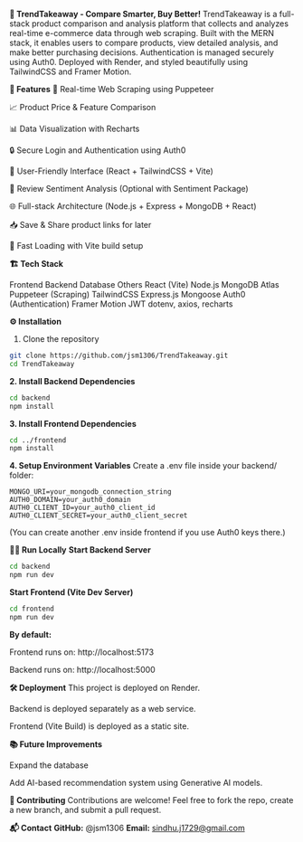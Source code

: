 **🛒 TrendTakeaway - Compare Smarter, Buy Better!**
TrendTakeaway is a full-stack product comparison and analysis platform that collects and analyzes real-time e-commerce data through web scraping. Built with the MERN stack, it enables users to compare products, view detailed analysis, and make better purchasing decisions. Authentication is managed securely using Auth0.
Deployed with Render, and styled beautifully using TailwindCSS and Framer Motion.

**🚀 Features**
🔎 Real-time Web Scraping using Puppeteer

📈 Product Price & Feature Comparison

📊 Data Visualization with Recharts

🔒 Secure Login and Authentication using Auth0

🎯 User-Friendly Interface (React + TailwindCSS + Vite)

💬 Review Sentiment Analysis (Optional with Sentiment Package)

🌐 Full-stack Architecture (Node.js + Express + MongoDB + React)

📥 Save & Share product links for later

🌟 Fast Loading with Vite build setup

**🏗️ Tech Stack**

Frontend	Backend	Database	Others
React (Vite)	Node.js	MongoDB Atlas	Puppeteer (Scraping)
TailwindCSS	Express.js	Mongoose	Auth0 (Authentication)
Framer Motion	JWT		dotenv, axios, recharts


**⚙️ Installation**
1. Clone the repository
```bash
git clone https://github.com/jsm1306/TrendTakeaway.git
cd TrendTakeaway
```
**2. Install Backend Dependencies**
```bash
cd backend
npm install
```
**3. Install Frontend Dependencies**
```bash
cd ../frontend
npm install
```
**4. Setup Environment Variables**
Create a .env file inside your backend/ folder:

```
MONGO_URI=your_mongodb_connection_string
AUTH0_DOMAIN=your_auth0_domain
AUTH0_CLIENT_ID=your_auth0_client_id
AUTH0_CLIENT_SECRET=your_auth0_client_secret
```
(You can create another .env inside frontend if you use Auth0 keys there.)

**🏃‍♂️ Run Locally**
**Start Backend Server**
```bash
cd backend
npm run dev
```
**Start Frontend (Vite Dev Server)**
```bash
cd frontend
npm run dev
```


**By default:**

Frontend runs on: http://localhost:5173

Backend runs on: http://localhost:5000

**🛠️ Deployment**
This project is deployed on Render.

Backend is deployed separately as a web service.

Frontend (Vite Build) is deployed as a static site.

**📚 Future Improvements**

Expand the database

Add AI-based recommendation system using Generative AI models.

**🤝 Contributing**
Contributions are welcome!
Feel free to fork the repo, create a new branch, and submit a pull request.

**📬 Contact**
**GitHub:** @jsm1306
**Email:** sindhu.j1729@gmail.com

